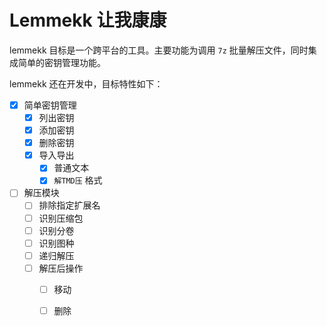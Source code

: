 # Lemmekk 让我康康

lemmekk 目标是一个跨平台的工具。主要功能为调用 `7z` 批量解压文件，同时集成简单的密钥管理功能。

lemmekk 还在开发中，目标特性如下：

- [x] 简单密钥管理
  - [x] 列出密钥
  - [x] 添加密钥
  - [x] 删除密钥
  - [x] 导入导出
    - [x] 普通文本
    - [x] `解TMD压` 格式
- [ ] 解压模块
  - [ ] 排除指定扩展名
  - [ ] 识别压缩包
  - [ ] 识别分卷
  - [ ] 识别图种
  - [ ] 递归解压
  - [ ] 解压后操作
    - [ ] 移动
    - [ ] 删除

